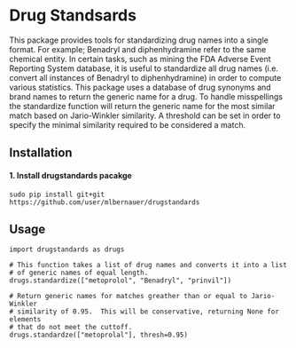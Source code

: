 # Drug Standsards
 This package provides tools for standardizing drug names into a single format.  For example; Benadryl and diphenhydramine refer to the same chemical entity. In certain tasks, such as mining the FDA Adverse Event Reporting System database, it is useful to standardize all drug names (i.e. convert all instances of Benadryl to diphenhydramine) in order to compute various statistics. This package uses a database of drug synonyms and brand names to return the generic name for a drug. To handle misspellings the standardize function will return the generic name for the most similar match based on Jario-Winkler similarity. A threshold can be set in order to specify the minimal similarity required to be considered a match.

## Installation

#### 1. Install drugstandards pacakge
`sudo pip install git+git https://github.com/user/mlbernauer/drugstandards`

## Usage
```
import drugstandards as drugs

# This function takes a list of drug names and converts it into a list
# of generic names of equal length.
drugs.standardize(["metoprolol", "Benadryl", "prinvil"])

# Return generic names for matches greather than or equal to Jario-Winkler
# similarity of 0.95.  This will be conservative, returning None for elements
# that do not meet the cuttoff.
drugs.standardze(["metoprolal"], thresh=0.95)
```
